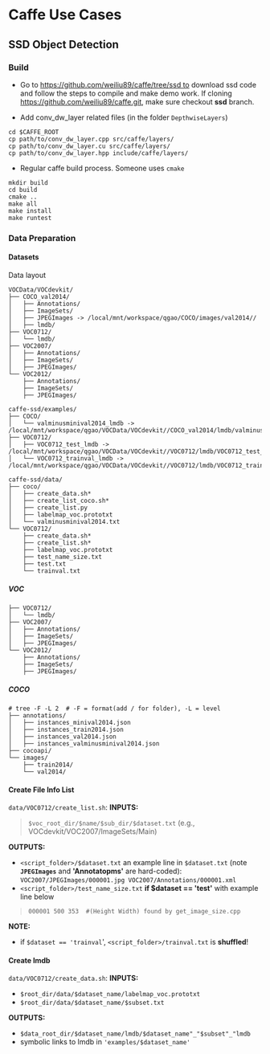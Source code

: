 # Caffe Use Cases

## SSD Object Detection

### Build

- Go to https://github.com/weiliu89/caffe/tree/ssd to download ssd code and follow the steps to compile and make demo work. If cloning https://github.com/weiliu89/caffe.git, make sure checkout **ssd** branch.

- Add conv\_dw\_layer related files (in the folder `DepthwiseLayers`)
```shell
cd $CAFFE_ROOT
cp path/to/conv_dw_layer.cpp src/caffe/layers/
cp path/to/conv_dw_layer.cu src/caffe/layers/
cp path/to/conv_dw_layer.hpp include/caffe/layers/
```

- Regular caffe build process. Someone uses `cmake`
```shell
mkdir build
cd build
cmake ..
make all
make install
make runtest
```

### Data Preparation

#### Datasets

Data layout
```shell
VOCData/VOCdevkit/
├── COCO_val2014/
│   ├── Annotations/
│   ├── ImageSets/
│   ├── JPEGImages -> /local/mnt/workspace/qgao/COCO/images/val2014//
│   ├── lmdb/
├── VOC0712/
│   └── lmdb/
├── VOC2007/
│   ├── Annotations/
│   ├── ImageSets/
│   ├── JPEGImages/
└── VOC2012/
    ├── Annotations/
    ├── ImageSets/
    ├── JPEGImages/
```
```
caffe-ssd/examples/
├── COCO/
│   └── valminusminival2014_lmdb -> /local/mnt/workspace/qgao/VOCData/VOCdevkit//COCO_val2014/lmdb/valminusminival2014_lmdb/
├── VOC0712/
│   ├── VOC0712_test_lmdb -> /local/mnt/workspace/qgao/VOCData/VOCdevkit//VOC0712/lmdb/VOC0712_test_lmdb/
│   └── VOC0712_trainval_lmdb -> /local/mnt/workspace/qgao/VOCData/VOCdevkit//VOC0712/lmdb/VOC0712_trainval_lmdb/
```
```
caffe-ssd/data/
├── coco/
│   ├── create_data.sh*
│   ├── create_list_coco.sh*
│   ├── create_list.py
│   ├── labelmap_voc.prototxt
│   └── valminusminival2014.txt
└── VOC0712/
    ├── create_data.sh*
    ├── create_list.sh*
    ├── labelmap_voc.prototxt
    ├── test_name_size.txt
    ├── test.txt
    └── trainval.txt
```

##### VOC
```shell
├── VOC0712/
│   └── lmdb/
├── VOC2007/
│   ├── Annotations/
│   ├── ImageSets/
│   ├── JPEGImages/
└── VOC2012/
    ├── Annotations/
    ├── ImageSets/
    ├── JPEGImages/
```

##### COCO

```shell
# tree -F -L 2  # -F = format(add / for folder), -L = level
├── annotations/
│   ├── instances_minival2014.json
│   ├── instances_train2014.json
│   ├── instances_val2014.json
│   ├── instances_valminusminival2014.json
├── cocoapi/
└── images/
    ├── train2014/
    └── val2014/
```
#### Create File Info List
`data/VOC0712/create_list.sh`: 
**INPUTS:**
>`$voc_root_dir/$name/$sub_dir/$dataset.txt` (e.g., VOCdevkit/VOC2007/ImageSets/Main)

**OUTPUTS:**
- `<script_folder>/$dataset.txt`
an example line in `$dataset.txt` (note **`JPEGImages`** and **'Annotatopms'** are hard-coded):
 `VOC2007/JPEGImages/000001.jpg VOC2007/Annotations/000001.xml`
- `<script_folder>/test_name_size.txt` **if $dataset == 'test'** with example line below
>`000001 500 353  #(Height Width) found by get_image_size.cpp`

**NOTE:**
 - if `$dataset == 'trainval`', `<script_folder>/trainval.txt` is **shuffled**!


#### Create lmdb

`data/VOC0712/create_data.sh`:
**INPUTS:**
 - `$root_dir/data/$dataset_name/labelmap_voc.prototxt`
 - `$root_dir/data/$dataset_name/$subset.txt`

**OUTPUTS:**
 - `$data_root_dir/$dataset_name/lmdb/$dataset_name"_"$subset"_"lmdb`
 - symbolic links to lmdb in `'examples/$dataset_name'`

